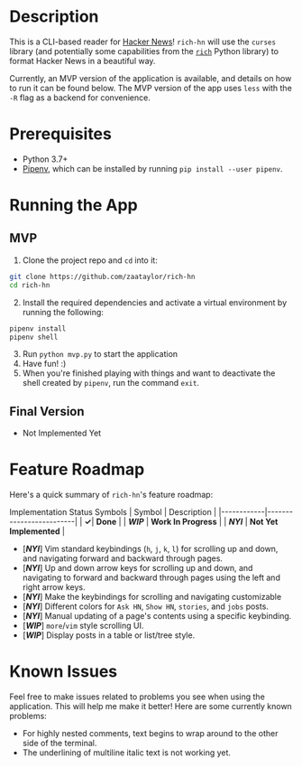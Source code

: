 # Description

This is a CLI-based reader for [Hacker News](https://news.ycombinator.com/)! `rich-hn` will use the `curses` library (and potentially some capabilities from the [`rich`](https://github.com/willmcgugan/rich) Python library) to format Hacker News in a beautiful way.

Currently, an MVP version of the application is available, and details on how to run it can be found below. The MVP version of the app uses `less` with the `-R` flag as a backend for convenience. 

# Prerequisites

- Python 3.7+
- [Pipenv](https://pipenv.pypa.io/en/latest/), which can be installed by running `pip install --user pipenv`.

# Running the App

## MVP
1. Clone the project repo and `cd` into it:
```bash
git clone https://github.com/zaataylor/rich-hn
cd rich-hn
```
2. Install the required dependencies and activate a virtual environment by running the following:
```bash
pipenv install
pipenv shell
```
3. Run `python mvp.py` to start the application
4. Have fun! :)
5. When you're finished playing with things and want to deactivate the shell created by `pipenv`, run the command `exit`.

## Final Version
- Not Implemented Yet

# Feature Roadmap

Here's a quick summary of `rich-hn`'s feature roadmap:

Implementation Status Symbols
| Symbol     | Description             |
|------------|-------------------------|
| **&check;**| **Done**                |
| **_WIP_**  | **Work In Progress**    |
| **_NYI_**  | **Not Yet Implemented** |


- [**_NYI_**] Vim standard keybindings (`h`, `j`, `k`, `l`) for scrolling up and down, and navigating forward and backward through pages.
- [**_NYI_**] Up and down arrow keys for scrolling up and down, and navigating to forward and backward through pages using the left and right arrow keys.
- [**_NYI_**] Make the keybindings for scrolling and navigating customizable
- [**_NYI_**] Different colors for `Ask HN`, `Show HN`, `stories`, and `jobs` posts.
- [**_NYI_**] Manual updating of a page's contents using a specific keybinding.
- [**_WIP_**] `more`/`vim` style scrolling UI.
- [**_WIP_**] Display posts in a table or list/tree style.

# Known Issues
Feel free to make issues related to problems you see when using the application. This will help me make it better! Here are some currently known problems:
- For highly nested comments, text begins to wrap around to the other side of the terminal.
- The underlining of multiline italic text is not working yet.
